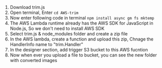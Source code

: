 1. Download trim.js
2. Open terminal, Enter ```cd AWS-trim```
3. Now enter following code in terminal ```npm install async gm fs mktemp```
4. The AWS Lambda runtime already has the AWS SDK for JavaScript in Node.js, So we don't need to install AWS SDK
5. Select trim.js & node_modules folder and create a zip file
6. In the AWS lambda, create a function and upload this zip, Chnage the HandlerInfo name to "trim.Handler" 
7. In the designer section, add trigger S3 bucket to this AWS fucntion 
8. Now when ever you upload a file to bucket, you can see the new folder with converted images

